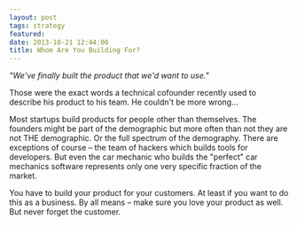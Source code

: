 ```yaml
---
layout: post
tags: strategy
featured: 
date: 2013-10-21 12:44:00
title: Whom Are You Building For?
---
```

_"We've finally built the product that we'd want to use."_

Those were the exact words a technical cofounder recently used to describe his product to his team. He couldn't be more wrong…

Most startups build products for people other than themselves. The founders might be part of the demographic but more often than not they are not THE demographic. Or the full spectrum of the demography. There are exceptions of course – the team of hackers which builds tools for developers. But even the car mechanic who builds the "perfect" car mechanics software represents only one very specific fraction of the market.

You have to build your product for your customers. At least if you want to do this as a business. By all means – make sure you love your product as well. But never forget the customer.